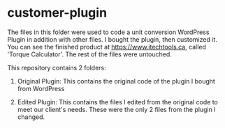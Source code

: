 # customer-plugin
The files in this folder were used to code a unit conversion WordPress Plugin in addition with other files. I bought the plugin, then customized it. You can see the finished product at https://www.itechtools.ca, called 'Torque Calculator'. The rest of the files were untouched.

This repository contains 2 folders:
1. Original Plugin:
This contains the original code of the plugin I bought from WordPress

2. Edited Plugin:
This contains the files I edited from the original code to meet our client's needs. These were the only 2 files from the plugin I changed.

